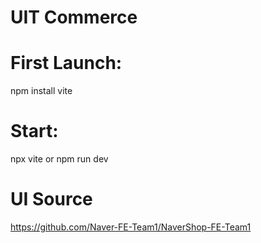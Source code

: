 # UIT Commerce
# First Launch: 
npm install vite
# Start: 
npx vite or npm run dev
# UI Source 
https://github.com/Naver-FE-Team1/NaverShop-FE-Team1


